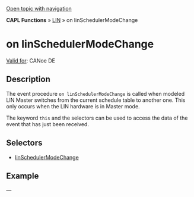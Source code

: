 [Open topic with navigation](../../../../../CANoeDEFamily.htm#Topics/CAPLFunctions/LIN/EventProcedures/CAPLfunctionOnLINSchedulerModeChange.md)

**CAPL Functions** » [LIN](../CAPLfunctionsLINOverview.md) » on linSchedulerModeChange

# on linSchedulerModeChange

[Valid for](../../../Shared/FeatureAvailability.md): CANoe DE

## Description

The event procedure `on linSchedulerModeChange` is called when modeled LIN Master switches from the current schedule table to another one. This only occurs when the LIN hardware is in Master mode.

The keyword `this` and the selectors can be used to access the data of the event that has just been received.

## Selectors

- [linSchedulerModeChange](../Selectors/CAPLfunctionLINSchedulerModeChange.md)

## Example

—
